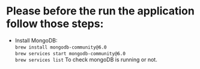 # Please before the run the application follow those steps:


- Install MongoDB:<br />
```brew install mongodb-community@6.0```<br />
```brew services start mongodb-community@6.0```<br />
```brew services list```  To check mongoDB is running or not.<br />
